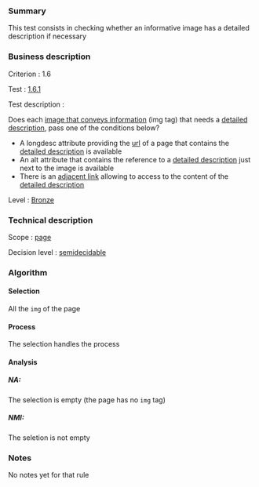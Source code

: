 ### Summary

This test consists in checking whether an informative image has a
detailed description if necessary

### Business description

Criterion : 1.6

Test : [1.6.1](http://www.accessiweb.org/index.php/accessiweb-22-english-version.html#test-1-6-1)

Test description :

Does each [image that conveys
information](http://www.accessiweb.org/index.php/glossary-76.html#mImgInfo)
(img tag) that needs a [detailed description](http://www.accessiweb.org/index.php/glossary-76.html#mDescDetaillee), pass one of the conditions below?

-   A longdesc attribute providing the [url](http://www.accessiweb.org/index.php/glossary-76.html#mUrl) of a page that contains the [detailed description](http://www.accessiweb.org/index.php/glossary-76.html#mDescDetaillee) is available
-   An alt attribute that contains the reference to a [detailed description](http://www.accessiweb.org/index.php/glossary-76.html#mDescDetaillee) just next to the image is available
-   There is an [adjacent link](http://www.accessiweb.org/index.php/glossary-76.html#mLienAdj) allowing to access to the content of the [detailed description](http://www.accessiweb.org/index.php/glossary-76.html#mDescDetaillee)

Level : [Bronze](/en/category/rules-design/accessiweb-11/level/bronze)

### Technical description

Scope : [page](/en/category/rules-design/accessiweb-11/scope/page)

Decision level :
[semidecidable](/en/category/rules-design/accessiweb-11/decision-level/semidecidable)

### Algorithm

#### Selection

All the `img` of the page

#### Process

The selection handles the process

#### Analysis

##### NA:

The selection is empty (the page has no `img` tag)

##### NMI:

The seletion is not empty

### Notes

No notes yet for that rule
